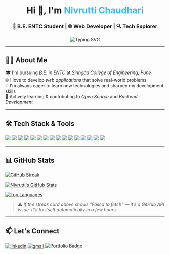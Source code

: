 <h1 align="center">Hi 👋, I'm <span style="color:#38bdf8">Nivrutti Chaudhari</span></h1>
<h3 align="center">🚀 B.E. ENTC Student | 🌐 Web Developer | 🔍 Tech Explorer</h3>

<p align="center">
  <img src="https://readme-typing-svg.demolab.com?font=Fira+Code&duration=2000&pause=1000&color=00FFB3&center=true&vCenter=true&width=435&lines=Passionate+about+Web+Development;Loves+Solving+Real+World+Problems;ENTC+Student" alt="Typing SVG" />
</p>

---

## 👨‍🎓 About Me  
🎓 I'm pursuing *B.E. in ENTC* at *Sinhgad College of Engineering, Pune*  
🌐 I love to develop *web applications* that solve real-world problems  
💡 I'm always eager to learn new technologies and sharpen my development skills  
🌱 Actively learning & contributing to *Open Source* and *Backend Development*  

---

## 🛠️ Tech Stack & Tools
<p align="left">
  <img src="https://img.shields.io/badge/Java-%23ED8B00.svg?style=for-the-badge&logo=java&logoColor=white"/>
  <img src="https://img.shields.io/badge/C-%2300599C.svg?style=for-the-badge&logo=c&logoColor=white"/>
  <img src="https://img.shields.io/badge/C++-%2300599C.svg?style=for-the-badge&logo=c%2B%2B&logoColor=white"/>
  <img src="https://img.shields.io/badge/Python-%2314354C.svg?style=for-the-badge&logo=python&logoColor=white"/>
  <img src="https://img.shields.io/badge/HTML5-%23E34F26.svg?style=for-the-badge&logo=html5&logoColor=white"/>
  <img src="https://img.shields.io/badge/CSS3-%231572B6.svg?style=for-the-badge&logo=css3&logoColor=white"/>
  <img src="https://img.shields.io/badge/JavaScript-%23F7DF1E.svg?style=for-the-badge&logo=javascript&logoColor=black"/>
  <img src="https://img.shields.io/badge/React-%2320232a.svg?style=for-the-badge&logo=react&logoColor=%2361DAFB"/>
  <img src="https://img.shields.io/badge/Tailwind_CSS-38B2AC?style=for-the-badge&logo=tailwind-css&logoColor=white"/>
  <img src="https://img.shields.io/badge/Git-F05032?style=for-the-badge&logo=git&logoColor=white"/>
  <img src="https://img.shields.io/badge/GitHub-%23121011.svg?style=for-the-badge&logo=github&logoColor=white"/>
  <img src="https://img.shields.io/badge/Postman-FF6C37?style=for-the-badge&logo=postman&logoColor=white"/>
  <img src="https://img.shields.io/badge/MySQL-%2300f.svg?style=for-the-badge&logo=mysql&logoColor=white"/>
  <img src="https://img.shields.io/badge/MSSQL-CC2927?style=for-the-badge&logo=microsoft-sql-server&logoColor=white"/>
  <img src="https://img.shields.io/badge/Eclipse-2C2255?style=for-the-badge&logo=eclipse-ide&logoColor=white"/>
  <img src="https://img.shields.io/badge/VSCode-007ACC?style=for-the-badge&logo=visual-studio-code&logoColor=white"/>
</p>

---

## 📊 GitHub Stats

<!-- 🔥 GitHub Streak (might show "fetch error" if API is down) -->
[![GitHub Streak](https://github-readme-streak-stats.herokuapp.com?user=nivrutti499&theme=tokyonight&hide_border=false)](https://github.com/nivrutti499)

<!-- 📈 Main GitHub Stats -->
[![Nivrutti's GitHub Stats](https://github-readme-stats.vercel.app/api?username=nivrutti499&show_icons=true&theme=tokyonight&hide_border=false)](https://github.com/nivrutti499)

<!-- 🧠 Most Used Languages -->
[![Top Languages](https://github-readme-stats.vercel.app/api/top-langs/?username=nivrutti499&layout=compact&theme=tokyonight&hide_border=false)](https://github.com/nivrutti499)

<!-- ⛔ Optional fallback message if streak fails -->
> ⚠️ *If the streak card above shows "Failed to fetch" — it’s a GitHub API issue. It’ll fix itself automatically in a few hours.*

---

## 📫 Let's Connect
<p align="left">
  <a href="https://www.linkedin.com/in/nivrutti-chaudhari-00b2a0284" target="blank">
    <img align="center" src="https://img.shields.io/badge/LinkedIn-blue?logo=linkedin&style=for-the-badge" alt="linkedin" />
  </a>
  <a href="mailto:nivruttichaudhri54@gmail.com" target="blank">
    <img align="center" src="https://img.shields.io/badge/Gmail-red?style=for-the-badge&logo=gmail&logoColor=white" alt="gmail"/>
  </a>
  <a href="https://github.com/Nivrutti499" target="_blank">
    <img src="https://img.shields.io/badge/Portfolio-24292E?style=for-the-badge&logo=githubpages&logoColor=white" alt="Portfolio Badge"/>
  </a>
</p>
